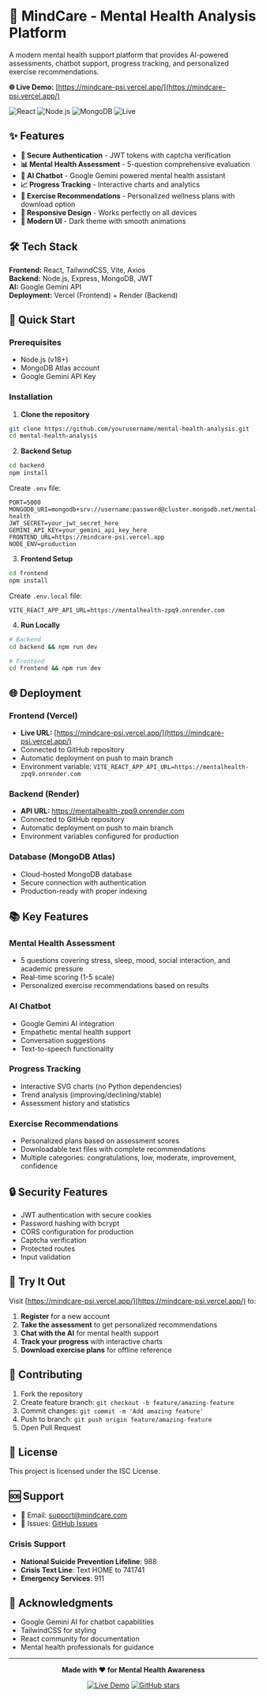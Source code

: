 # 🧠 MindCare - Mental Health Analysis Platform

A modern mental health support platform that provides AI-powered assessments, chatbot support, progress tracking, and personalized exercise recommendations.

**🌐 Live Demo:** [https://mindcare-psi.vercel.app/](https://mindcare-psi.vercel.app/)

![React](https://img.shields.io/badge/React-19.1.1-blue)
![Node.js](https://img.shields.io/badge/Node.js-Express-green)
![MongoDB](https://img.shields.io/badge/MongoDB-Database-green)
![Live](https://img.shields.io/badge/Live-Vercel-brightgreen)

## ✨ Features

- **🔐 Secure Authentication** - JWT tokens with captcha verification
- **📊 Mental Health Assessment** - 5-question comprehensive evaluation
- **🤖 AI Chatbot** - Google Gemini powered mental health assistant
- **📈 Progress Tracking** - Interactive charts and analytics
- **💪 Exercise Recommendations** - Personalized wellness plans with download option
- **📱 Responsive Design** - Works perfectly on all devices
- **🎨 Modern UI** - Dark theme with smooth animations

## 🛠 Tech Stack

**Frontend:** React, TailwindCSS, Vite, Axios  
**Backend:** Node.js, Express, MongoDB, JWT  
**AI:** Google Gemini API  
**Deployment:** Vercel (Frontend) + Render (Backend)

## 🚀 Quick Start

### Prerequisites
- Node.js (v18+)
- MongoDB Atlas account
- Google Gemini API Key

### Installation

1. **Clone the repository**
```bash
git clone https://github.com/yourusername/mental-health-analysis.git
cd mental-health-analysis
```

2. **Backend Setup**
```bash
cd backend
npm install
```

Create `.env` file:
```env
PORT=5000
MONGODB_URI=mongodb+srv://username:password@cluster.mongodb.net/mental-health
JWT_SECRET=your_jwt_secret_here
GEMINI_API_KEY=your_gemini_api_key_here
FRONTEND_URL=https://mindcare-psi.vercel.app
NODE_ENV=production
```

3. **Frontend Setup**
```bash
cd frontend
npm install
```

Create `.env.local` file:
```env
VITE_REACT_APP_API_URL=https://mentalhealth-zpq9.onrender.com
```

4. **Run Locally**
```bash
# Backend
cd backend && npm run dev

# Frontend  
cd frontend && npm run dev
```

## 🌐 Deployment

### Frontend (Vercel)
- **Live URL:** [https://mindcare-psi.vercel.app/](https://mindcare-psi.vercel.app/)
- Connected to GitHub repository
- Automatic deployment on push to main branch
- Environment variable: `VITE_REACT_APP_API_URL=https://mentalhealth-zpq9.onrender.com`

### Backend (Render)
- **API URL:** https://mentalhealth-zpq9.onrender.com
- Connected to GitHub repository
- Automatic deployment on push to main branch
- Environment variables configured for production

### Database (MongoDB Atlas)
- Cloud-hosted MongoDB database
- Secure connection with authentication
- Production-ready with proper indexing

## 📚 Key Features

### Mental Health Assessment
- 5 questions covering stress, sleep, mood, social interaction, and academic pressure
- Real-time scoring (1-5 scale)
- Personalized exercise recommendations based on results

### AI Chatbot
- Google Gemini AI integration
- Empathetic mental health support
- Conversation suggestions
- Text-to-speech functionality

### Progress Tracking
- Interactive SVG charts (no Python dependencies)
- Trend analysis (improving/declining/stable)
- Assessment history and statistics

### Exercise Recommendations
- Personalized plans based on assessment scores
- Downloadable text files with complete recommendations
- Multiple categories: congratulations, low, moderate, improvement, confidence

## 🔒 Security Features

- JWT authentication with secure cookies
- Password hashing with bcrypt
- CORS configuration for production
- Captcha verification
- Protected routes
- Input validation

## 🎯 Try It Out

Visit [https://mindcare-psi.vercel.app/](https://mindcare-psi.vercel.app/) to:

1. **Register** for a new account
2. **Take the assessment** to get personalized recommendations
3. **Chat with the AI** for mental health support
4. **Track your progress** with interactive charts
5. **Download exercise plans** for offline reference

## 🤝 Contributing

1. Fork the repository
2. Create feature branch: `git checkout -b feature/amazing-feature`
3. Commit changes: `git commit -m 'Add amazing feature'`
4. Push to branch: `git push origin feature/amazing-feature`
5. Open Pull Request

## 📄 License

This project is licensed under the ISC License.

## 🆘 Support

- 📧 Email: support@mindcare.com
- 🐛 Issues: [GitHub Issues](https://github.com/yourusername/mental-health-analysis/issues)

### Crisis Support
- **National Suicide Prevention Lifeline**: 988
- **Crisis Text Line**: Text HOME to 741741
- **Emergency Services**: 911

## 🙏 Acknowledgments

- Google Gemini AI for chatbot capabilities
- TailwindCSS for styling
- React community for documentation
- Mental health professionals for guidance

---

<div align="center">

**Made with ❤️ for Mental Health Awareness**

[![Live Demo](https://img.shields.io/badge/Live%20Demo-Visit%20Now-green?style=for-the-badge)](https://mindcare-psi.vercel.app/)
[![GitHub stars](https://img.shields.io/github/stars/yourusername/mental-health-analysis?style=social)](https://github.com/yourusername/mental-health-analysis)

</div>